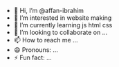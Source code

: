 - 👋 Hi, I’m @affan-ibrahim
- 👀 I’m interested in website making
- 🌱 I’m currently learning js html css
- 💞️ I’m looking to collaborate on ...
- 📫 How to reach me ...
- 😄 Pronouns: ...
- ⚡ Fun fact: ...

<!---
affan-ibrahim/affan-ibrahim is a ✨ special ✨ repository because its `README.md` (this file) appears on your GitHub profile.
You can click the Preview link to take a look at your changes.
--->

